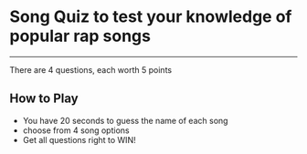 # Song Quiz to test your knowledge of popular rap songs
---
There are 4 questions, each worth 5 points
##  How to Play
- You have 20 seconds to guess the name of each song
- choose from 4 song options
- Get all questions right to WIN!
  

